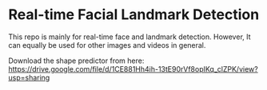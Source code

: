 # Real-time Facial Landmark Detection

This repo is mainly for real-time face and landmark detection. However, It can equally be used for other images and videos in general.

Download the shape predictor from here: https://drive.google.com/file/d/1CE881Hh4ih-13tE90rVf8opIKq_clZPK/view?usp=sharing
